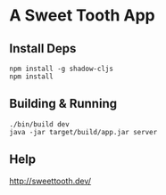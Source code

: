 # A Sweet Tooth App

## Install Deps

``` shell
npm install -g shadow-cljs
npm install
```

## Building & Running

``` shell
./bin/build dev
java -jar target/build/app.jar server
```

## Help

http://sweettooth.dev/
